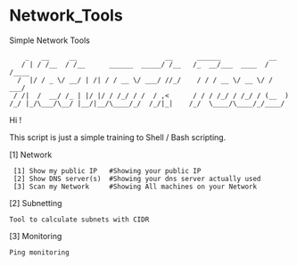 # Network_Tools
Simple Network Tools

        _   __     __                      __      ______            __    
       / | / /__  / /__      ______  _____/ /__   /_  __/___  ____  / /____
      /  |/ / _ \/ __/ | /| / / __ \/ ___/ //_/    / / / __ \/ __ \/ / ___/
     / /|  /  __/ /_ | |/ |/ / /_/ / /  / ,<      / / / /_/ / /_/ / (__  ) 
    /_/ |_/\___/\__/ |__/|__/\____/_/  /_/|_|    /_/  \____/\____/_/____/  

Hi !

This script is just a simple training to Shell / Bash scripting.


[1] Network

     [1] Show my public IP   #Showing your public IP
     [2] Show DNS server(s)  #Showing your dns server actually used
     [3] Scan my Network     #Showing All machines on your Network

[2] Subnetting

    Tool to calculate subnets with CIDR

[3] Monitoring

    Ping monitoring


